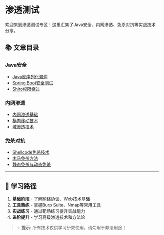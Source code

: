 # 渗透测试

欢迎来到渗透测试专区！这里汇集了Java安全、内网渗透、免杀对抗等实战技术分享。

## 📚 文章目录

### Java安全
- [Java反序列化漏洞](./java-deserialization.md)
- [Spring Boot安全测试](./spring-boot-security.md)
- [Shiro权限绕过](./shiro-bypass.md)

### 内网渗透
- [内网渗透基础](./internal-network.md)
- [横向移动技术](./lateral-movement.md)
- [域渗透技术](./domain-penetration.md)

### 免杀对抗
- [Shellcode免杀技术](./shellcode-bypass.md)
- [木马免杀方法](./malware-evasion.md)
- [静态免杀与动态免杀](./static-dynamic-evasion.md)

---

## 🎯 学习路径

1. **基础阶段** - 了解网络协议、Web技术基础
2. **工具熟练** - 掌握Burp Suite、Nmap等常用工具
3. **实战练习** - 通过靶场练习提升实战能力
4. **进阶提升** - 学习高级渗透技术和方法论

> 💡 **提示**: 所有技术仅供学习研究使用，请勿用于非法用途！
